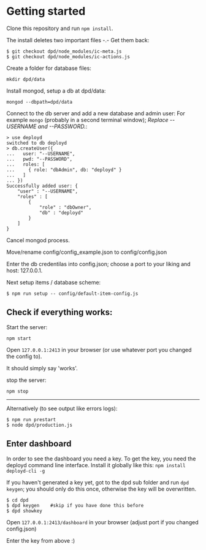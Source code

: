 # Getting started

Clone this repository and run ``npm install``.

The install deletes two important files -.- Get them back:

```console 
$ git checkout dpd/node_modules/ic-meta.js 
$ git checkout dpd/node_modules/ic-actions.js 
```


Create a folder for database files:

```mkdir dpd/data```

Install mongod, setup a db at dpd/data:

``` mongod --dbpath=dpd/data ```

Connect to the db server and add a new database and admin user: For example ```mongo``` (probably in a second terminal window);
_Replace --USERNAME and --PASSWORD._:

```
> use deployd
switched to db deployd
> db.createUser({
...   user: "--USERNAME",
...   pwd: "--PASSWORD",
...   roles: [
...     { role: "dbAdmin", db: "deployd" } 
...   ]
... })
Successfully added user: {
	"user" : "--USERNAME",
	"roles" : [
		{
			"role" : "dbOwner",
			"db" : "deployd"
		}
	]
} 
```

Cancel mongod process.

Move/rename config/config_example.json to config/config.json

Enter the db credentilas into config.json; choose a port to your liking and host: 127.0.0.1.

Next setup items / database scheme:

```console
$ npm run setup -- config/default-item-config.js
```

## Check if everything works:


Start the server: 

```
npm start
```

Open ```127.0.0.1:2413``` in your browser (or use whatever port you changed the config to).

It should simply say 'works'.


stop the server:

```
npm stop
```

---


Alternatively (to see output like errors logs):

``` console
$ npm run prestart
$ node dpd/production.js
```

## Enter dashboard

In order to see the dashboard you need a key. To get the key, you need the deployd command line interface.
Install it globally like this: `` npm install deployd-cli -g ``

If you haven't generated a key yet, got to the dpd sub folder and run ```dpd keygen```; you should only do this once, otherwise the key will be overwritten.

```console
$ cd dpd
$ dpd keygen    #skip if you have done this before
$ dpd showkey
```

Open ```127.0.0.1:2413/dashboard``` in your browser (adjust port if you changed config.json)

Enter the key from above :)